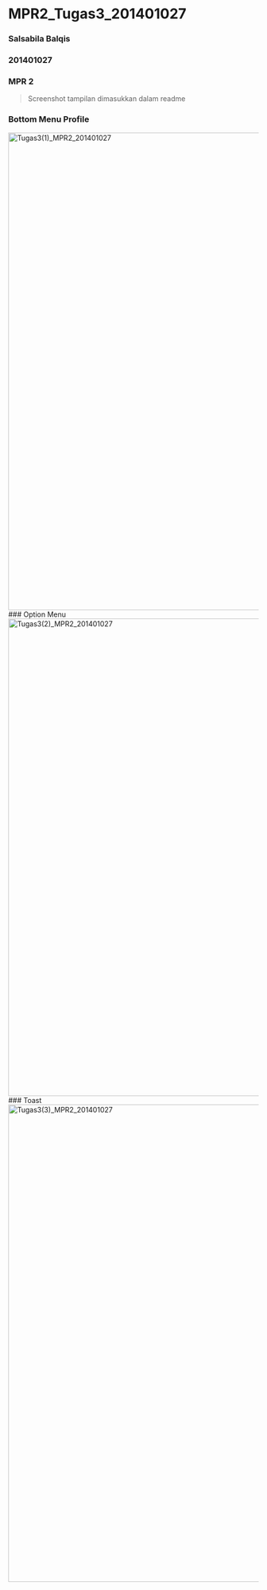 # MPR2_Tugas3_201401027
### Salsabila Balqis
### 201401027
### MPR 2

> Screenshot tampilan dimasukkan dalam readme
### Bottom Menu Profile
<img width="960" alt="Tugas3(1)_MPR2_201401027" src="https://user-images.githubusercontent.com/86075019/197325589-614c5b80-1e38-4b26-9738-97bbdb07930d.png">
### Option Menu
<img width="960" alt="Tugas3(2)_MPR2_201401027" src="https://user-images.githubusercontent.com/86075019/197325598-9fa6a36d-441b-48e3-9eb0-d74a433683cc.png">
### Toast
<img width="960" alt="Tugas3(3)_MPR2_201401027" src="https://user-images.githubusercontent.com/86075019/197325610-e4cbb742-1858-453a-a61b-24eb2d3e132d.png">



